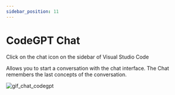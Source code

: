 ```yaml
---
sidebar_position: 11
---
```

# CodeGPT Chat

Click on the chat icon on the sidebar of Visual Studio Code

Allows you to start a conversation with the chat interface. The Chat remembers the last concepts of the conversation.

![gif_chat_codegpt](https://user-images.githubusercontent.com/6216945/223215907-892275a5-8bf4-4f83-954c-fb9a73038bd6.gif)

